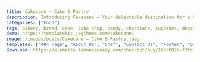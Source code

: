 ```yaml
---
title: Cakecane – Cake & Pastry
description: Introducing Cakecane – Your delectable destination for a Cake & Pastry website. Crafted with Elementor, this Template Kit simplifies design. Customize effortlessly with user-friendly tools, all at no cost. Cakecane features a sweet design that perfectly embodies your confectionery creations. Elevate your online presence using this Elementor Template Kit. Experience the fusion of aesthetics and functionality, showcasing your bakery delights with flair. Embark on your digital journey today – choose Cakecane and present your cakes and pastries with confidence.
categories: ["Food"]
tags: bakery, bread, cake, cake shop, candy, chocolate, cupcakes, dessert, food, modern, page builder, pastry, restaurant, sweet, wordpress template
demo: https://templatekit.jegtheme.com/cakecane/
image: /images/posts/Cakecane – Cake & Pastry.jpeg
templates: ["404 Page", "About Us", "Chef", "Contact Us", "Footer", "Gallery", "Global", "Header 1", "Header 2", "Home", "Jkit Featured Menu Tab", "Menu", "Metform Contact Us Form", "News", "Offcanvas", "Services", "Single News"]
download: https://elemkits.lemonsqueezy.com/checkout/buy/1b5c602c-f2fd-4f84-8cde-21eaf0739fd7
---
```

